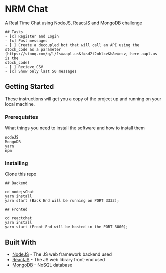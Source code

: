 # NRM Chat

A Real Time Chat using NodeJS, ReactJS and MongoDB challenge

```
## Tasks
- [x] Register and Login
- [x] Post messages
- [ ] Create a decoupled bot that will call an API using the stock_code as a parameter
(https://stooq.com/q/l/?s=aapl.us&f=sd2t2ohlcv&h&e=csv, here aapl.us is the
stock_code)
- [ ] Recieve CSV
- [x] Show only last 50 messages

```

## Getting Started

These instructions will get you a copy of the project up and running on your local machine.

### Prerequisites

What things you need to install the software and how to install them

```
nodeJS
MongoDB
yarn
npm
```

### Installing

Clone this repo
```
## Backend

cd nodejsChat
yarn install
yarn start (Back End will be running on PORT 3333);
```

```
## Fronted

cd reactchat
yarn install
yarn start (Front End will be hosted in the PORT 3000);
```

## Built With

* [NodeJS](https://nodejs.org) - The JS web framework backend used
* [ReactJS](https://reactjs.org/) - The JS web library front-end used
* [MongoDB](https://www.mongodb.com/) - NoSQL database
